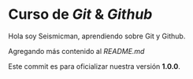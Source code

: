 # Curso de _Git_ & _Github_

Hola soy Seismicman, aprendiendo sobre Git y Github.

Agregando más contenido al _README.md_

Este commit es para oficializar nuestra versión **1.0.0**.
